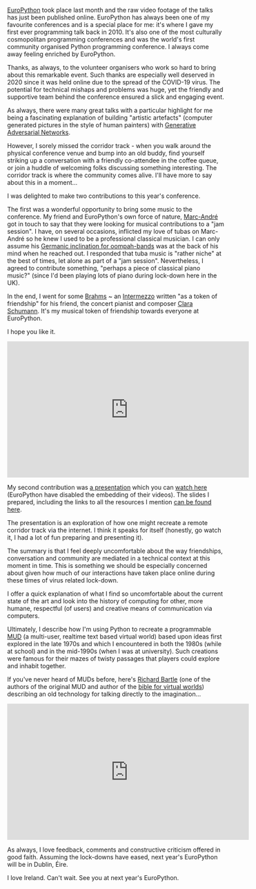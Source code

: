 <!--
.. title: Twisty Passages at EuroPython 2020 
.. slug: twisty-passages-at-europython 
.. date: 2020-08-15 22:00:00 UTC+01:00
.. tags: 
.. category: 
.. link: 
.. description: 
.. type: text
.. author: Nicholas H.Tollervey
-->

[EuroPython](https://ep2020.europython.eu/) took place last month and the
raw video footage of the talks has just been published online. EuroPython has
always been one of my favourite conferences and is a special place for me:
it's where I gave my first ever programming talk back in 2010. It's also one of
the most culturally cosmopolitan programming conferences and was the world's
first community organised Python programming conference. I always come away
feeling enriched by EuroPython.

Thanks, as always, to the volunteer organisers who work so hard to bring about
this remarkable event. Such thanks are especially well deserved in 2020 since
it was held online due to the spread of the COVID-19 virus. The potential for
technical mishaps and problems was huge, yet the friendly and supportive team
behind the conference ensured a slick and engaging event.

As always, there were many great talks with a particular highlight for me being
a fascinating explanation of building "artistic artefacts" (computer generated
pictures in the style of human painters) with
[Generative Adversarial Networks](https://ep2020.europython.eu/talks/BSeL2FG-painting-with-gans-challenges-and-technicalities-of-neural-style-transfer/).

However, I sorely missed the corridor track - when you walk around the physical
conference venue and bump into an old buddy, find yourself striking up a
conversation with a friendly co-attendee in the coffee queue, or join a huddle
of welcoming folks discussing something interesting. The corridor track is
where the community comes alive. I'll have more to say about this in a
moment...

I was delighted to make two contributions to this year's conference.

The first was a wonderful opportunity to bring some music to the conference. My
friend and EuroPython's own force of nature,
[Marc-Andr&eacute;](https://www.malemburg.com/marc-andre-lemburg) got in touch
to say that they were looking for musical contributions to a "jam session". I
have, on several occasions, inflicted my love of tubas on Marc-Andr&eacute; so
he knew I used to be a professional classical musician. I can only assume his 
[Germanic inclination for oompah-bands](https://www.youtube.com/watch?v=hzJZObBSU7E)
was at the back of his mind when he reached out. I responded that tuba music is
"rather niche" at the best of times, let alone as part of a "jam session".
Nevertheless, I agreed to contribute something, "perhaps a piece of classical
piano music?" (since I'd been playing lots of piano during lock-down here in
the UK).

In the end, I went for some
[Brahms](https://en.wikipedia.org/wiki/Johannes_Brahms) ~ an
[Intermezzo](https://www.mfiles.co.uk/scores/brahms-intermezzo-op118-no2.pdf)
written "as a token of friendship" for his friend, the concert pianist and
composer [Clara Schumann](https://en.wikipedia.org/wiki/Clara_Schumann). It's
my musical token of friendship towards everyone at EuroPython.

I hope you like it.

<div class="video-container">
<iframe width="560" height="315" src="https://www.youtube-nocookie.com/embed/V2nCyL0hZko" frameborder="0" allow="accelerometer; autoplay; encrypted-media; gyroscope; picture-in-picture" allowfullscreen></iframe>
</div>

My second contribution was
[a presentation](https://ep2020.europython.eu/talks/AGaSaW8-how-to-run-a-corridor-track-in-a-remote-conference-with-python/)
which you can [watch here](https://www.youtube.com/watch?v=WAsIhG_ZlG4&t=15467)
(EuroPython have disabled the embedding of their videos). The slides I
prepared, including the links to all the resources I mention
[can be found here](/static/presentations/textsmith_ep2020/index.html#/).

The presentation is an exploration of how one might recreate a remote corridor
track via the internet. I think it speaks for itself (honestly, go watch it, I
had a lot of fun preparing and presenting it).

The summary is that I feel deeply uncomfortable about the way friendships,
conversation and community are mediated in a technical context at this moment
in time. This is something we should be especially concerned about given how
much of our interactions have taken place online during these times of virus
related lock-down.

I offer a quick explanation of what I find so uncomfortable about the current
state of the art and look into the history of computing for other, more humane,
respectful (of users) and creative means of communication via computers.

Ultimately, I describe how I'm using Python to recreate a programmable
[MUD](https://en.wikipedia.org/wiki/MUD) (a multi-user, realtime text based
virtual world) based upon ideas first explored in the late 1970s and which I
encountered in both the 1980s (while at school) and in the mid-1990s (when I
was at university). Such creations were famous for their mazes of twisty
passages that players could explore and inhabit together.

If you've never heard of MUDs before, here's
[Richard Bartle](https://mud.co.uk/richard/) (one of the authors of the
original MUD and author of the
[bible for virtual worlds](https://mud.co.uk/dvw/)) describing an old
technology for talking directly to the imagination...  

<div class="video-container">
<iframe width="560" height="315" src="https://www.youtube-nocookie.com/embed/Zctp972y_Eg" frameborder="0" allow="accelerometer; autoplay; encrypted-media; gyroscope; picture-in-picture" allowfullscreen></iframe>
</div>

As always, I love feedback, comments and constructive criticism offered in good
faith. Assuming the lock-downs have eased, next year's EuroPython will be in
Dublin, Éire.

I love Ireland. Can't wait. See you at next year's EuroPython.
